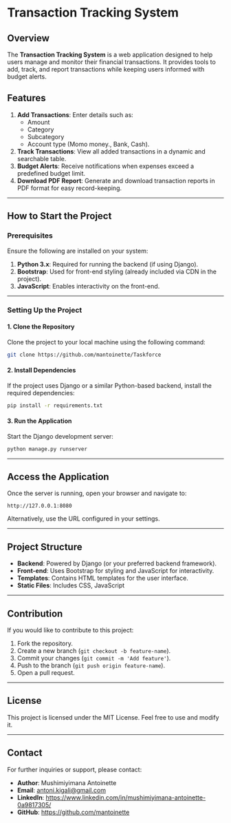 # Transaction Tracking System

## Overview
The **Transaction Tracking System** is a web application designed to help users manage and monitor their financial transactions. It provides tools to add, track, and report transactions while keeping users informed with budget alerts.

## Features
1. **Add Transactions**: Enter details such as:
   - Amount
   - Category
   - Subcategory
   - Account type (Momo money., Bank, Cash).
2. **Track Transactions**: View all added transactions in a dynamic and searchable table.
3. **Budget Alerts**: Receive notifications when expenses exceed a predefined budget limit.
4. **Download PDF Report**: Generate and download transaction reports in PDF format for easy record-keeping.

---

## How to Start the Project

### Prerequisites
Ensure the following are installed on your system:

1. **Python 3.x**: Required for running the backend (if using Django).
2. **Bootstrap**: Used for front-end styling (already included via CDN in the project).
3. **JavaScript**: Enables interactivity on the front-end.

---

### Setting Up the Project

#### 1. Clone the Repository
Clone the project to your local machine using the following command:
```bash
git clone https://github.com/mantoinette/Taskforce
```

#### 2. Install Dependencies
If the project uses Django or a similar Python-based backend, install the required dependencies:
```bash
pip install -r requirements.txt
```

#### 3. Run the Application
Start the Django development server:
```bash
python manage.py runserver
```

---

## Access the Application
Once the server is running, open your browser and navigate to:
```
http://127.0.0.1:8080
```
Alternatively, use the URL configured in your settings.

---

## Project Structure
- **Backend**: Powered by Django (or your preferred backend framework).
- **Front-end**: Uses Bootstrap for styling and JavaScript for interactivity.
- **Templates**: Contains HTML templates for the user interface.
- **Static Files**: Includes CSS, JavaScript

---

## Contribution
If you would like to contribute to this project:
1. Fork the repository.
2. Create a new branch (`git checkout -b feature-name`).
3. Commit your changes (`git commit -m 'Add feature'`).
4. Push to the branch (`git push origin feature-name`).
5. Open a pull request.

---

## License
This project is licensed under the MIT License. Feel free to use and modify it.

---

## Contact
For further inquiries or support, please contact:
- **Author**: Mushimiyimana Antoinette
- **Email**: antoni.kigali@gmail.com
- **LinkedIn**: https://www.linkedin.com/in/mushimiyimana-antoinette-0a9817305/
- **GitHub**: https://github.com/mantoinette

